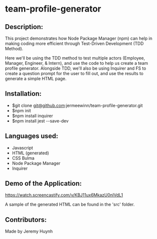 # team-profile-generator

## Description:

This project demonstrates how Node Package Manager (npm) can help in making coding more efficient through Test-Driven Development (TDD Method). 

Here we'll be using the TDD method to test multiple actors (Employee, Manager, Engineer, & Intern), and use the code to help us create a team profile generator.
Alongside TDD, we'll also be using Inquirer and FS to create a question prompt for the user to fill out, and use the results to generate a simple HTML page.

## Installation:
- $git clone git@github.com:jermeewinn/team-profile-generator.git
- $npm init
- $npm install inquirer
- $npm install jest --save-dev

## Languages used:
* Javascript
* HTML (generated)
* CSS Bulma
* Node Package Manager
* Inquirer

## Demo of the Application:
https://watch.screencastify.com/v/KBJ11ux6MkazU0nlVdL1

A sample of the generated HTML can be found in the 'src' folder.

## Contributors:
Made by Jeremy Huynh
